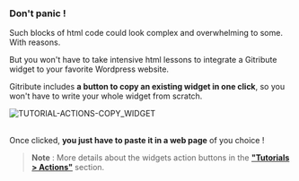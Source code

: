 ### Don't panic !

Such blocks of html code could look complex and overwhelming to some. With reasons.

But you won't have to take intensive html lessons to integrate a Gitribute widget to your favorite Wordpress website.

Gitribute includes **a button to copy an existing widget in one click**, so you won't have to write your whole widget from scratch.

<div>
  <img
    alt="TUTORIAL-ACTIONS-COPY_WIDGET"
    src="https://raw.githubusercontent.com/multi-coop/gitribute-documentation-content/main/images/tutorial/commented/tutorial-08.png"
    />
</div>

<br>

Once clicked, **you just have to paste it in a web page** of you choice !

> **Note** : More details about the widgets action buttons in the **["Tutorials > Actions"](/tutorial-actions)** section.
